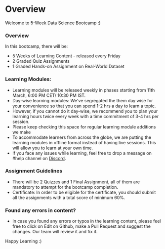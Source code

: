 # Overview

Welcome to 5-Week Data Science Bootcamp :)

### Overview

In this bootcamp, there will be:

* 5 Weeks of Learning Content - released every Friday
* 2 Graded Quiz Assignments
* 1 Graded Hands-on Assignment on Real-World Dataset

### Learning Modules:

* Learning modules will be released weekly in phases starting from 11th March, 6:00 PM CET/ 10:30 PM IST.
* Day-wise learning modules:  We've segregated the them day wise for your convenience so that you can spend 1-2 hrs a day to learn a topic. &#x20;
* However, if you cannot do it day-wise, we recommend you to plan your learning hours twice every week with a time commitment of 3-4 hrs per session.
* Please keep checking this space for regular learning module additions we make
* To accommodate learners from across the globe, we are putting the learning modules in offline format instead of having live sessions. This will allow you to learn at your own time.
* If you face any issues while learning, feel free to drop a message on #help channel on [Discord](https://discord.gg/E2XfSEYm2W).

### Assignment Guidelines

* There will be 2 Quizzes and 1 Final Assignment, all of them are mandatory to attempt for the bootcamp completion.
* Certificate: In order to be eligible for the certificate, you should submit all the assignments with a total score of minimum 60%.

### Found any errors in content?

* In case you found any errors or typos in the learning content, please feel free to click on Edit on Github, make a Pull Request and suggest the changes. Our team will review it and fix it.

Happy Learning :)
